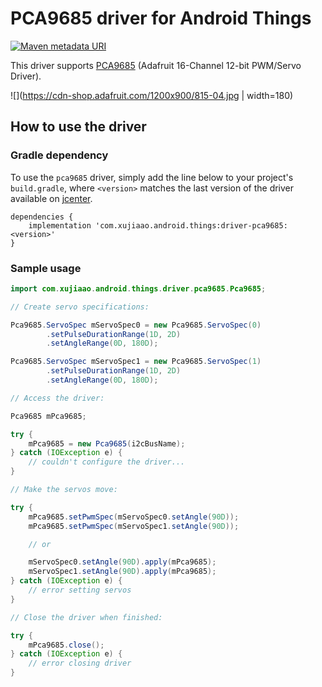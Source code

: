 # PCA9685 driver for Android Things

[![Maven metadata URI](https://img.shields.io/maven-metadata/v/http/jcenter.bintray.com/com/xujiaao/android/things/driver-pca9685/maven-metadata.xml.svg)](http://jcenter.bintray.com/com/xujiaao/android/things/driver-pca9685/maven-metadata.xml)

This driver supports [PCA9685](https://www.adafruit.com/product/815) (Adafruit 16-Channel 12-bit PWM/Servo Driver).

![](https://cdn-shop.adafruit.com/1200x900/815-04.jpg | width=180)

## How to use the driver

### Gradle dependency

To use the `pca9685` driver, simply add the line below to your project's `build.gradle`, where `<version>` matches the 
last version of the driver available on [jcenter][jcenter].

````
dependencies {
    implementation 'com.xujiaao.android.things:driver-pca9685:<version>'
}
````


### Sample usage

````java
import com.xujiaao.android.things.driver.pca9685.Pca9685;

// Create servo specifications:

Pca9685.ServoSpec mServoSpec0 = new Pca9685.ServoSpec(0)
        .setPulseDurationRange(1D, 2D)
        .setAngleRange(0D, 180D);

Pca9685.ServoSpec mServoSpec1 = new Pca9685.ServoSpec(1)
        .setPulseDurationRange(1D, 2D)
        .setAngleRange(0D, 180D);

// Access the driver:

Pca9685 mPca9685;

try {
    mPca9685 = new Pca9685(i2cBusName);
} catch (IOException e) {
    // couldn't configure the driver...
}

// Make the servos move:

try {
    mPca9685.setPwmSpec(mServoSpec0.setAngle(90D));
    mPca9685.setPwmSpec(mServoSpec1.setAngle(90D));

    // or

    mServoSpec0.setAngle(90D).apply(mPca9685);
    mServoSpec1.setAngle(90D).apply(mPca9685);
} catch (IOException e) {
    // error setting servos
}

// Close the driver when finished:

try {
    mPca9685.close();
} catch (IOException e) {
    // error closing driver
}
````


[jcenter]: https://bintray.com/xujiaao/android-things/driver-pca9685/_latestVersion
